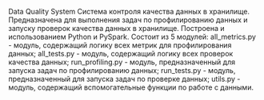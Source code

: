 Data Quality System
Система контроля качества данных в хранилище.
Предназначена для выполнения задач по профилированию данных и запуску проверок качества данных в хранилище.
Построена и использованием Python и PySpark.
Состоит из 5 модулей:
all_metrics.py - модуль, содержащий логику всех метрик для профилирования данных;
all_tests.py - модуль, содержащий логику всех проверок качества данных;
run_profiling.py - модуль, предназначенный для запуска задач по профилированию данных;
run_tests.py - модуль, предназначенный для запуска задач по проверке данных;
utils.py - модуль, содержащий вспомогательные функции по работе с данными.